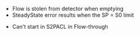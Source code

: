 * Flow is stolen from detector when emptying
* SteadyState error results when the SP = S0 limit
-  Can't start in S2PACL in Flow-through